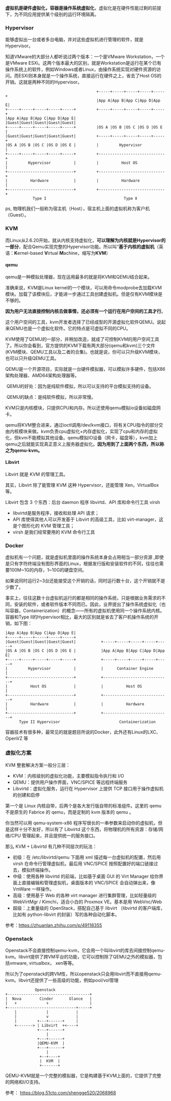 

 **虚拟机是硬件虚拟化，容器是操作系统虚拟化**，虚拟化是在硬件性能过剩的前提下，为不同应用提供某个级别的运行环境隔离。 




### Hypervisor

能够虚拟出一台或者多台电脑，并对这些虚拟机进行管理的软件，就是Hypervisor。

知道VMware的大部分人都听说过两个版本：一个是VMware Workstation，一个是VMware ESXi。这两个版本最大的区别，就是Workstation是运行在某个已有操作系统上的软件，例如Windows或者Linux，由操作系统实现对硬件资源的访问。而ESXi则本身就是一个操作系统，直接运行在硬件之上，省去了Host OS的开销。这就是两种不同的Hypervisor。

```
                                        +-----+-----+-----+-----+-----+          
                                        |App A|App B|App C|App D|App E|          
+-----+-----+-----+-----+-----+         +-----+-----+-----+-----+-----+           
|App A|App B|App C|App D|App E|         |Guest|Guest|Guest|Guest|Guest|           
+-----+-----+-----+-----+-----+         |OS A |OS B |OS C |OS D |OS E |           
|Guest|Guest|Guest|Guest|Guest|         +-----+-----+-----+-----+-----+           
|OS A |OS B |OS C |OS D |OS E |         |         Hypervisor          |           
+-----+-----+-----+-----+-----+         +-----------------------------+           
|         Hypervisor          |         |          Host OS            |           
+-----------------------------+         +-----------------------------+           
|          Hardware           |         |          Hardware           |           
+-----------------------------+         +-----------------------------+            
            Type I                                  Type Ⅱ
```

ps,  物理机我们一般称为宿主机（Host），宿主机上面的虚拟机称为客户机（Guest）。 

### KVM

 而Linux从2.6.20开始，就从内核支持虚拟化，**可以理解为内核就是Hypervisor的一部分**，配合Qemu实现完整的Hypervisor功能。所以叫“**基于内核的虚拟机**（英语：**K**ernel-based **V**irtual **M**achine，缩写为**KVM**） 

 

#### qemu

qemu是一种模拟处理器，现在运用最多的就是将KVM和QEMU结合起来。

   准确来说，KVM是Linux kernel的一个模块，可以用命令modprobe去加载KVM模块。加载了该模块后，才能进一步通过工具创建虚拟机。但是仅有KVM模块是不够的。

**因为用户无法直接控制内核去做事情，还必须有一个运行在用户空间的工具才行**。

这个用户空间的工具，kvm开发者选择了已经成型的开源虚拟化软件QEMU。说起来QEMU也是一个虚拟化软件。它的特点是可虚拟不同的CPU。

KVM使用了QEMU的一部分，并稍加改造，就成了可控制KVM的用户空间工具了。所以你会看到，官方提供的KVM下载有两大部分(qemu和kvm)三个文件(KVM模块、QEMU工具以及二者的合集)。也就是说，你可以只升级KVM模块，也可以只升级QEMU工具。

QEMU是一个开源项目，实际就是一台硬件模拟器，可以模拟许多硬件，包括X86架构处理器、AMD64架构处理器等。

​    QEMU的好处：因为是纯软件模拟，所以可以支持的平台模拟支持的设备。

​    QEMU的缺点：是纯软件模拟，所以非常慢。

KVM只是内核模块，只提供CPU和内存。所以还使用qemu模拟io设备如磁盘网卡。

 qemu将KVM整合进来，通过ioctl调用/dev/kvm接口，将有关CPU指令的部分交由内核模块来做。kvm负责cpu虚拟化+内存虚拟化，实现了cpu和内存的虚拟化，但kvm不能模拟其他设备。qemu模拟IO设备（网卡，磁盘等），kvm加上qemu之后就能实现真正意义上服务器虚拟化。**因为用到了上面两个东西，所以称之为qemu-kvm。** 



#### Libvirt

 Libvirt 就是 KVM 的管理工具。

其实，Libvirt 除了能管理 KVM 这种 Hypervisor，还能管理 Xen，VirtualBox 等。

Libvirt 包含 3 个东西：后台 daemon 程序 libvirtd、API 库和命令行工具 virsh

* libvirtd是服务程序，接收和处理 API 请求；
* API 库使得其他人可以开发基于 Libvirt 的高级工具，比如 virt-manager，这是个图形化的 KVM 管理工具；
* virsh 是我们经常要用的 KVM 命令行工具
  

### Docker

 虚拟机有一个问题，就是虚拟机里面的操作系统本身会占用相当一部分资源 ,即使是只有字符终端没有图形界面的Linux，根据发行版和安装软件的不同，往往也需要100M~1G的内存，1~10G的硬盘空间。

如果说同时运行2~3台还能接受这个开销的话，同时运行数十台，这个开销就不是少数了。

事实上，往往这数十台虚拟机运行的都是相同的操作系统，只是根据业务需求的不同，安装的软件，或者软件版本不同而已。因此，业界提出了操作系统虚拟化（也叫容器，Containerization）的概念——所有的虚拟机使用同一个操作系统内核。容器和Type II的Hypervisor相比，最大的区别就是省去了客户机操作系统的开销，如下图：

```
|App A|App B|App C|App D|App E|           
+-----+-----+-----+-----+-----+           
|Guest|Guest|Guest|Guest|Guest|           +-----+-----+-----+-----+-----+
|OS A |OS B |OS C |OS D |OS E |           |App A|App B|App C|App D|App E|
+-----+-----+-----+-----+-----+           +-----+-----+-----+-----+-----+
|         Hypervisor          |           |      Container Engine       |
+-----------------------------+           +-----------------------------+
|          Host OS            |           |          Host OS            |
+-----------------------------+           +-----------------------------+
|          Hardware           |           |          Hardware           |
+-----------------------------+           +-----------------------------+
      Type II Hypervisor                          Containerization
```

 容器技术有很多种，最常见的就是题目所说的Docker，此外还有Linux的LXC、OpenVZ 等





### 虚拟化方案

KVM 整套解决方案一般分三层：

- KVM：内核级别的虚拟化功能，主要模拟指令执行和 I/O
- QEMU：提供用户操作界面，VNC/SPICE 等远程终端服务
- Libvirtd：虚拟化服务，运行在 Hypervisor 上提供 TCP 接口用于操作虚拟机的创建和启停

第一个是 Linux 内核自带，后两个是各大发行版自带的标准组件。这里的 qemu 不是原生的 Fabrice 的 qemu，而是定制的 kvm 版本的 qemu 。

你当然可以用 qemu-system-x86 程序写很长的一串参数来启动你的虚拟机，但是这样十分不友好，所以有了 Libvirtd 这个东西，将物理机的所有资源：存储/网络/CPU 管理起来，并且提供统一的服务接口。

那么 KVM + Libvirtd 有几种不同层次的玩法：

- 初级：在 /etc/libvirtd/qemu 下面用 xml 描述每一台虚拟机的配置，然后用 virsh 在命令行管理虚拟机，最后用 VNC/SPICE 按照配置好的端口链接过去，模拟终端操作。
- 中级：使用各种 libvirtd 的前端，比如基于桌面 GUI 的 Virt Manager 给你界面上直接编辑和管理虚拟机，桌面版本的 VNC/SPICE 会自动弹出来，像 VmWare 一样操作。
- 高级：使用基于 Web 的各种 virt manager 进行集群管理，比如轻量级的 WebVirtMgr / Kimchi，适合小白的 Proxmox VE。基本是用 WebVnc/Web
- 超级：上重量级的 OpenStack，搭配自己基于 libvirt （libvirtd 的客户端库，比如有 python-libvirt 的封装）写的各种自动化脚本。

参考：https://zhuanlan.zhihu.com/p/49118355 



### Openstack

Openstack不会直接控制qemu-kvm，它会用一个叫libvirt的库去间接控制qemu-kvm。libvirt提供了跨VM平台的功能，它可以控制除了QEMU之外的模拟器，包括vmware, virtualbox， xen等等。

所以为了openstack的跨VM性，所以openstack只会用libvirt而不直接用qemu-kvm。libvirt还提供了一些高级的功能，例如pool/vol管理

```
             Openstack
+------------------------------------+
|  Nova        Cinder       Glance   |
|   +             +                  |
+------------------------------+-----+
    |             |            |
    |             v            |
    |         +---+------+     |
    +-------> | Libvirt  +<----+
              +---+------+
                  |
              +---+------+
              |QEMU-KVM  |
              +---+------+
                  |
               +--+----+
               |  KVM  |
               +-------+
```

 QEMU-KVM就是一个完整的模拟器，它是构建基于KVM上面的，它提供了完整的网络和I/O支持。 

参考：  https://blog.51cto.com/shengge520/2068968 
